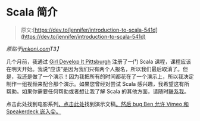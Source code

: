 # Scala 简介

> 原文:[https://dev.to/jennifer/introduction-to-scala-541d](https://dev.to/jennifer/introduction-to-scala-541d)

*原贴于[jmkoni.com](https://www.jenniferkonikowski.com/blog/2018/4/13/introduction-to-scala)T3】*

几个月前，我通过 [Girl Develop It Pittsburgh](https://www.girldevelopit.com/chapters/pittsburgh) 注册了一门 Scala 课程，课程应该在明天开始。我说“应该”是因为我们只有两个人报名，所以我们最后取消了。但是，我还是做了一个演示！因为我把所有的时间都花在了一个演示上，所以我决定制作一组视频来配合那个演示。如果您曾经对尝试 Scala 感兴趣，我希望这有所帮助。如果你需要任何帮助或者想让我了解 Scala 的其他方面，请随时[联系我](https://www.jenniferkonikowski.com/contact)。

点击此处找到电影系列[，点击此处](https://vimeo.com/album/5111827)找到演示文稿[。然后 bug Ben 允许 Vimeo 和 Speakerdeck 嵌入😛。](https://speakerdeck.com/jmkoni/scala-welcome-to-the-wonderful-world-of-functional-programming)
